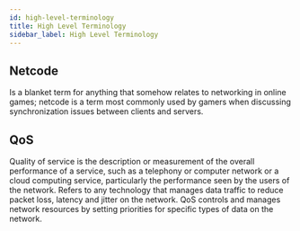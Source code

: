 ```yaml
---
id: high-level-terminology
title: High Level Terminology
sidebar_label: High Level Terminology
---
```



## Netcode

Is a blanket term for anything that somehow relates to networking in online games; netcode is a term most commonly used by gamers when discussing synchronization issues between clients and servers.

## QoS

Quality of service is the description or measurement of the overall performance of a service, such as a telephony or computer network or a cloud computing service, particularly the performance seen by the users of the network. Refers to any technology that manages data traffic to reduce packet loss, latency and jitter on the network. QoS controls and manages network resources by setting priorities for specific types of data on the network.
